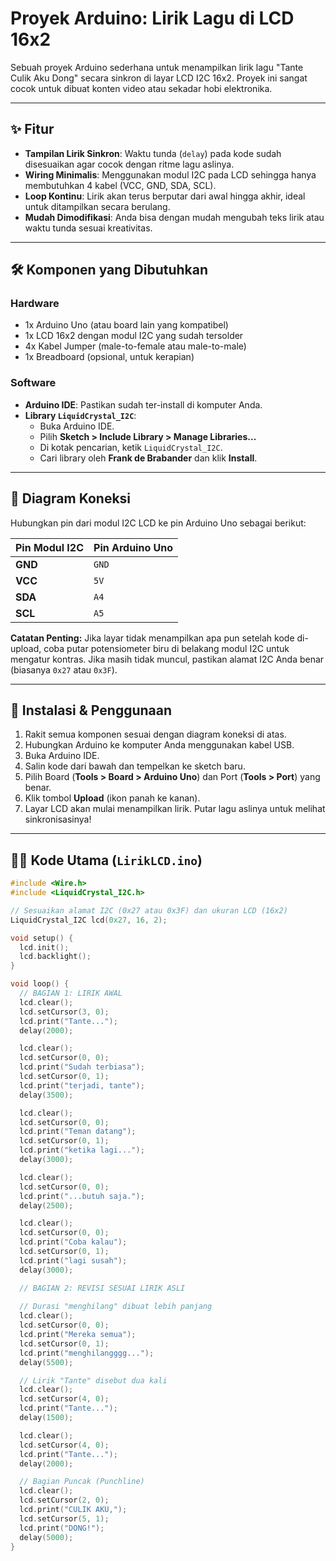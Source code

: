 # Proyek Arduino: Lirik Lagu di LCD 16x2

Sebuah proyek Arduino sederhana untuk menampilkan lirik lagu "Tante Culik Aku Dong" secara sinkron di layar LCD I2C 16x2. Proyek ini sangat cocok untuk dibuat konten video atau sekadar hobi elektronika.



---

## ✨ Fitur

* **Tampilan Lirik Sinkron**: Waktu tunda (`delay`) pada kode sudah disesuaikan agar cocok dengan ritme lagu aslinya.
* **Wiring Minimalis**: Menggunakan modul I2C pada LCD sehingga hanya membutuhkan 4 kabel (VCC, GND, SDA, SCL).
* **Loop Kontinu**: Lirik akan terus berputar dari awal hingga akhir, ideal untuk ditampilkan secara berulang.
* **Mudah Dimodifikasi**: Anda bisa dengan mudah mengubah teks lirik atau waktu tunda sesuai kreativitas.

---

## 🛠️ Komponen yang Dibutuhkan

### Hardware
* 1x Arduino Uno (atau board lain yang kompatibel)
* 1x LCD 16x2 dengan modul I2C yang sudah tersolder
* 4x Kabel Jumper (male-to-female atau male-to-male)
* 1x Breadboard (opsional, untuk kerapian)

### Software
* **Arduino IDE**: Pastikan sudah ter-install di komputer Anda.
* **Library `LiquidCrystal_I2C`**:
    * Buka Arduino IDE.
    * Pilih **Sketch > Include Library > Manage Libraries...**
    * Di kotak pencarian, ketik `LiquidCrystal_I2C`.
    * Cari library oleh **Frank de Brabander** dan klik **Install**.

---

## 🔌 Diagram Koneksi

Hubungkan pin dari modul I2C LCD ke pin Arduino Uno sebagai berikut:

| Pin Modul I2C | Pin Arduino Uno |
| :------------ | :-------------- |
| **GND** | `GND`           |
| **VCC** | `5V`            |
| **SDA** | `A4`            |
| **SCL** | `A5`            |

**Catatan Penting:** Jika layar tidak menampilkan apa pun setelah kode di-upload, coba putar potensiometer biru di belakang modul I2C untuk mengatur kontras. Jika masih tidak muncul, pastikan alamat I2C Anda benar (biasanya `0x27` atau `0x3F`).

---

## 🚀 Instalasi & Penggunaan

1.  Rakit semua komponen sesuai dengan diagram koneksi di atas.
2.  Hubungkan Arduino ke komputer Anda menggunakan kabel USB.
3.  Buka Arduino IDE.
4.  Salin kode dari bawah dan tempelkan ke sketch baru.
5.  Pilih Board (**Tools > Board > Arduino Uno**) dan Port (**Tools > Port**) yang benar.
6.  Klik tombol **Upload** (ikon panah ke kanan).
7.  Layar LCD akan mulai menampilkan lirik. Putar lagu aslinya untuk melihat sinkronisasinya!

---

## 👨‍💻 Kode Utama (`LirikLCD.ino`)

```cpp
#include <Wire.h>
#include <LiquidCrystal_I2C.h>

// Sesuaikan alamat I2C (0x27 atau 0x3F) dan ukuran LCD (16x2)
LiquidCrystal_I2C lcd(0x27, 16, 2);

void setup() {
  lcd.init();
  lcd.backlight();
}

void loop() {
  // BAGIAN 1: LIRIK AWAL
  lcd.clear();
  lcd.setCursor(3, 0);
  lcd.print("Tante...");
  delay(2000);

  lcd.clear();
  lcd.setCursor(0, 0);
  lcd.print("Sudah terbiasa");
  lcd.setCursor(0, 1);
  lcd.print("terjadi, tante");
  delay(3500);

  lcd.clear();
  lcd.setCursor(0, 0);
  lcd.print("Teman datang");
  lcd.setCursor(0, 1);
  lcd.print("ketika lagi...");
  delay(3000);

  lcd.clear();
  lcd.setCursor(0, 0);
  lcd.print("...butuh saja.");
  delay(2500);

  lcd.clear();
  lcd.setCursor(0, 0);
  lcd.print("Coba kalau");
  lcd.setCursor(0, 1);
  lcd.print("lagi susah");
  delay(3000);

  // BAGIAN 2: REVISI SESUAI LIRIK ASLI
  
  // Durasi "menghilang" dibuat lebih panjang
  lcd.clear();
  lcd.setCursor(0, 0);
  lcd.print("Mereka semua");
  lcd.setCursor(0, 1);
  lcd.print("menghilangggg...");
  delay(5500);

  // Lirik "Tante" disebut dua kali
  lcd.clear();
  lcd.setCursor(4, 0);
  lcd.print("Tante...");
  delay(1500);

  lcd.clear();
  lcd.setCursor(4, 0);
  lcd.print("Tante...");
  delay(2000);

  // Bagian Puncak (Punchline)
  lcd.clear();
  lcd.setCursor(2, 0);
  lcd.print("CULIK AKU,");
  lcd.setCursor(5, 1);
  lcd.print("DONG!");
  delay(5000);
}
